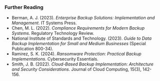 
### Further Reading

- Berman, A. J. (2023). *Enterprise Backup Solutions: Implementation and Management*. IT Systems Press.
- Chen, M. L. (2022). *Compliance Requirements for Modern Backup Systems*. Regulatory Technology Review.
- National Institute of Standards and Technology. (2023). *Guide to Data Backup Implementation for Small and Medium Businesses* (Special Publication 800-34).
- Ramirez, S. K. (2024). *Ransomware Protection: Practical Backup Implementations*. Cybersecurity Essentials.
- Smith, J. B. (2022). *Cloud-Based Backup Implementation: Architecture and Security Considerations*. Journal of Cloud Computing, 15(3), 142-156.
